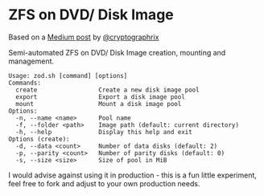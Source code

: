 # ZFS on DVD/ Disk Image

Based on a [Medium post](https://medium.com/@cryptographrix/zfs-on-dvds-as-an-insane-backup-method-9e722d30e949) by [@cryptographrix](https://github.com/cryptographrix)

Semi-automated ZFS on DVD/ Disk Image creation, mounting and management.

```
Usage: zod.sh [command] [options]
Commands:
  create                 Create a new disk image pool
  export                 Export a disk image pool
  mount                  Mount a disk image pool
Options:
  -n, --name <name>      Pool name
  -f, --folder <path>    Image path (default: current directory)
  -h, --help             Display this help and exit
Options (create):
  -d, --data <count>     Number of data disks (default: 2)
  -p, --parity <count>   Number of parity disks (default: 0)
  -s, --size <size>      Size of pool in MiB
```

I would advise against using it in production - this is a fun little experiment, feel free to fork and adjust to your own production needs.